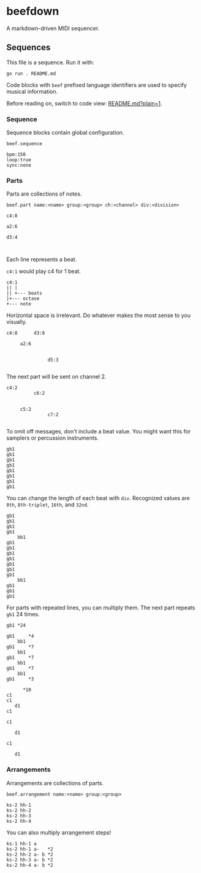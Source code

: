 # beefdown

A markdown-driven MIDI sequencer.

## Sequences

This file is a sequence. Run it with:

```
go run . README.md
```

Code blocks with `beef` prefixed language identifiers are used to specify
musical information.

Before reading on, switch to code view: [README.md?plain=1](README.md?plain=1).

### Sequence

Sequence blocks contain global configuration.

`beef.sequence`

```beef.sequence
bpm:150
loop:true
sync:none
```

### Parts

Parts are collections of notes.

`beef.part name:<name> group:<group> ch:<channel> div:<division>`

```beef.part name:a
c4:8

a2:6

d3:4



```

Each line represents a beat.

`c4:1` would play c4 for 1 beat.

```
c4:1
|| |
|| +--- beats
|+--- octave
+--- note
```

Horizontal space is irrelevant. Do whatever makes the most sense to you
visually.

```beef.part name:a-
c4:8      d3:8

     a2:6


               d5:3


```

The next part will be sent on channel 2.

```beef.part name:b ch:2
c4:2
          c6:2


     c5:2
               c7:2


```

To omit off messages, don't include a beat value. You might want this for
samplers or percussion instruments.

```beef.part name:hh-1 group:drums ch:16
gb1
gb1
gb1
gb1
gb1
gb1
gb1
gb1
```

You can change the length of each beat with `div`. Recognized values are `8th`,
`8th-triplet`, `16th`, and `32nd`.

```beef.part name:hh-2 group:drums ch:16 div:8th
gb1
gb1
gb1
gb1
    bb1
gb1
gb1
gb1
gb1
gb1
gb1
gb1
    bb1
gb1
gb1
gb1
```

For parts with repeated lines, you can multiply them. The next part repeats
`gb1` 24 times.

```beef.part name:hh-3 group:drums ch:16 div:8th-triplet
gb1 *24
```

```beef.part name:hh-4 group:drums ch:16 div:16th
gb1     *4
    bb1
gb1     *7
    bb1
gb1     *7
    bb1
gb1     *7
    bb1
gb1     *3
```

```beef.part name:ks-1 group:drums ch:16 div:8th
      *10
c1
c1
   d1
c1
```

```beef.part name:ks-2 group:drums ch:16
c1

   d1

c1

   d1

```

### Arrangements

Arrangements are collections of parts.

`beef.arrangement name:<name> group:<group>`

```beef.arrangement name:kick-snare-hi-hat group:drums
ks-2 hh-1
ks-2 hh-2
ks-2 hh-3
ks-2 hh-4
```

You can also multiply arrangement steps!

```beef.arrangement name:all-the-parts group:last
ks-1 hh-1 a
ks-2 hh-1 a-   *2
ks-2 hh-2 a- b *2
ks-2 hh-3 a- b *2
ks-2 hh-4 a- b *2
```
